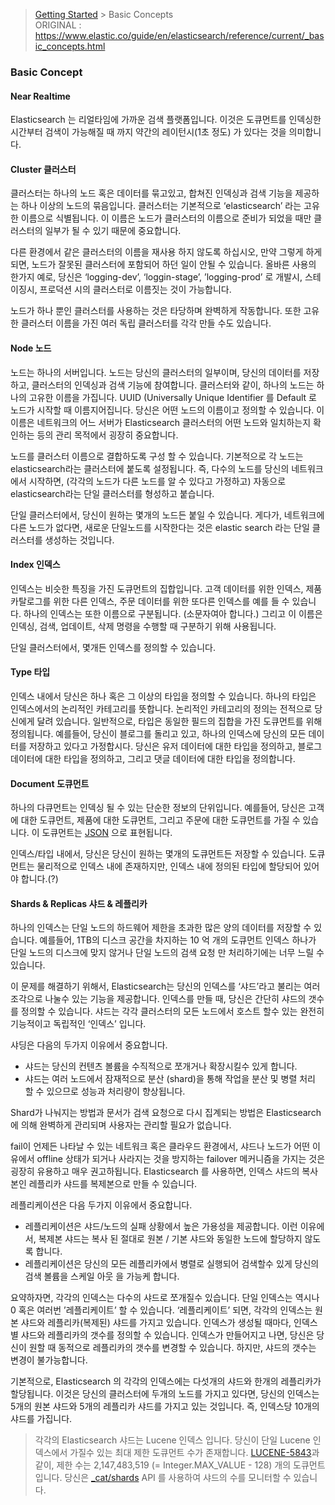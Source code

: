 > [Getting Started](https://github.com/sungjunyoung/elasticsearch_doc_ko/tree/master/Getting%20Started) > Basic Concepts  
> ORIGINAL : https://www.elastic.co/guide/en/elasticsearch/reference/current/_basic_concepts.html

### Basic Concept

#### Near Realtime
Elasticsearch 는 리얼타임에 가까운 검색 플랫폼입니다. 이것은 도큐먼트를 인덱싱한 시간부터 검색이 가능해질 때 까지 약간의 레이턴시(1초 정도) 가 있다는 것을 의미합니다.

#### Cluster 클러스터
클러스터는 하나의 노드 혹은 데이터를 묶고있고, 합쳐진 인덱싱과 검색 기능을 제공하는 하나 이상의 노드의 묶음입니다. 클러스터는 기본적으로 ‘elasticsearch’ 라는 고유한 이름으로 식별됩니다. 이 이름은 노드가 클러스터의 이름으로 준비가  되었을 때만 클러스터의 일부가 될 수 있기 때문에 중요합니다.

다른 환경에서 같은 클러스터의 이름을 재사용 하지 않도록 하십시오, 만약 그렇게 하게되면, 노드가 잘못된 클러스터에 포함되어 하던 일이 안될 수 있습니다. 올바른 사용의 한가지 예로, 당신은 ‘logging-dev’, ‘loggin-stage’, ’logging-prod’ 로 개발시, 스테이징시, 프로덕션 시의 클러스터로 이름짓는 것이 가능합니다.

노드가 하나 뿐인 클러스터를 사용하는 것은 타당하며 완벽하게 작동합니다. 또한 고유한 클러스터 이름을 가진 여러 독립 클러스터를 각각 만들 수도 있습니다.

#### Node 노드
노드는 하나의 서버입니다. 노드는 당신의 클러스터의 일부이며, 당신의 데이터를 저장하고, 클러스터의 인덱싱과 검색 기능에 참여합니다. 클러스터와 같이, 하나의 노드는 하나의 고유한 이름을 가집니다. UUID (Universally Unique Identifier 를 Default 로 노드가 시작할 때 이름지어집니다. 당신은 어떤 노드의 이름이고 정의할 수 있습니다. 이 이름은 네트워크의 어느 서버가 Elasticsearch 클러스터의 어떤 노드와 일치하는지 확인하는 등의 관리 목적에서 굉장히 중요합니다.

노드를 클러스터 이름으로 결합하도록 구성 할 수 있습니다. 기본적으로 각 노드는 elasticsearch라는 클러스터에 붙도록 설정됩니다. 즉, 다수의 노드를 당신의 네트워크에서 시작하면, (각각의 노드가 다른 노드를 알 수 있다고 가정하고) 자동으로 elasticsearch라는 단일 클러스터를 형성하고 붙습니다.

단일 클러스터에서, 당신이 원하는 몇개의 노드든 붙일 수 있습니다. 게다가, 네트워크에 다른 노드가 없다면, 새로운 단일노드를 시작한다는 것은 elastic search 라는 단일 클러스터를 생성하는 것입니다.

#### Index 인덱스
인덱스는 비슷한 특징을 가진 도큐먼트의 집합입니다. 고객 데이터를 위한 인덱스, 제품 카탈로그를 위한 다른 인덱스, 주문 데이터를 위한 또다른 인덱스를 예를 들 수 있습니다. 하나의 인덱스는 또한 이름으로 구분됩니다. (소문자여아 합니다.) 그리고 이 이름은 인덱싱, 검색, 업데이트, 삭제 명령을 수행할 때 구분하기 위해 사용됩니다.

단일 클러스터에서, 몇개든 인덱스를 정의할 수 있습니다.

#### Type 타입
인덱스 내에서 당신은 하나 혹은 그 이상의 타입을 정의할 수 있습니다. 하나의 타입은 인덱스에서의 논리적인 카테고리를 뜻합니다. 논리적인 카테고리의 정의는 전적으로 당신에게 달려 있습니다. 일반적으로, 타입은 동일한 필드의 집합을 가진 도큐먼트를 위해 정의됩니다. 예를들어, 당신이 블로그를 돌리고 있고, 하나의 인덱스에 당신의 모든 데이터를 저장하고 있다고 가정합시다. 당신은 유저 데이터에 대한 타입을 정의하고, 블로그 데이터에 대한 타입을 정의하고, 그리고 댓글 데이터에 대한 타입을 정의합니다.

#### Document 도큐먼트
하나의 다큐먼트는 인덱싱 될 수 있는 단순한 정보의 단위입니다. 예를들어, 당신은 고객에 대한 도큐먼트, 제품에 대한 도큐먼트, 그리고 주문에 대한 도큐먼트를 가질 수 있습니다. 이 도큐먼트는  [JSON](http://json.org/) 으로 표현됩니다.

인덱스/타입 내에서, 당신은 당신이 원하는 몇개의 도큐먼트든 저장할 수 있습니다. 도큐먼트는 물리적으로 인덱스 내에 존재하지만, 인덱스 내에 정의된 타입에 할당되어 있어야 합니다.(?)

#### Shards & Replicas 샤드 & 레플리카
하나의 인덱스는 단일 노드의 하드웨어 제한을 초과한 많은 양의 데이터를 저장할 수 있습니다. 예를들어,  1TB의 디스크 공간을 차지하는 10 억 개의 도큐먼트 인덱스 하나가 단일 노드의 디스크에 맞지 않거나 단일 노드의 검색 요청 만 처리하기에는 너무 느릴 수 있습니다.

이 문제를 해결하기 위해서, Elasticsearch는 당신의 인덱스를 ‘샤드’라고 불리는 여러 조각으로 나눌수 있는 기능을 제공합니다. 인덱스를 만들 때, 당신은 간단히 샤드의 갯수를 정의할 수 있습니다. 샤드는 각각 클러스터의 모든 노드에서 호스트 할수 있는 완전히 기능적이고 독립적인 ‘인덱스’ 입니다.

샤딩은 다음의 두가지 이유에서 중요합니다.

- 샤드는 당신의 컨텐츠 볼륨을 수직적으로 쪼개거나 확장시킬수 있게 합니다.
- 샤드는 여러 노드에서 잠재적으로 분산 (shard)을 통해 작업을 분산 및 병렬 처리 할 수 있으므로 성능과 처리량이 향상됩니다.

Shard가 나눠지는 방법과 문서가 검색 요청으로 다시 집계되는 방법은 Elasticsearch에 의해 완벽하게 관리되며 사용자는 관리할 필요가 없습니다.

fail이 언제든 나타날 수 있는 네트워크 혹은 클라우드 환경에서, 샤드나 노드가 어떤 이유에서 offline 상태가 되거나 사라지는 것을 방지하는 failover 메커니즘을 가지는 것은 굉장히 유용하고 매우 권고하됩니다. Elasticsearch 를 사용하면, 인덱스 샤드의 복사본인 레플리카 샤드를 복제본으로 만들 수 있습니다.

레플리케이션은 다음 두가지 이유에서 중요합니다.

- 레플리케이션은 샤드/노드의 실패 상황에서 높은 가용성을 제공합니다. 이런 이유에서, 복제본 샤드는 복사 된 절대로 원본 / 기본 샤드와 동일한 노드에 할당하지 않도록 합니다.
- 레플리케이션은 당신의 모든 레플리카에서 병렬로 실행되어 검색할수 있게 당신의 검색 볼륨을 스케일 아웃 을 가능케 합니다.

요약하자면, 각각의 인덱스는 다수의 샤드로 쪼개질수 있습니다. 단일 인덱스는 역시나 0 혹은 여러번  ’레플리케이트’ 할 수 있습니다. ‘레플리케이트’ 되면, 각각의 인덱스는 원본 샤드와 레플리카(복제된) 샤드를 가지고 있습니다. 인덱스가 생성될 때마다, 인덱스별  샤드와 레플리카의 갯수를 정의할 수 있습니다. 인덱스가 만들어지고 나면, 당신은 당신이 원할 때 동적으로 레플리카의 갯수를 변경할 수 있습니다. 하지만, 샤드의 갯수는 변경이 불가능합니다.

기본적으로, Elasticsearch 의 각각의 인덱스에는 다섯개의 샤드와 한개의 레플리카가 할당됩니다. 이것은 당신의 클러스터에 두개의 노드를 가지고 있다면, 당신의 인덱스는 5개의 원본 샤드와 5개의 레플리카 샤드를 가지고 있는 것입니다. 즉, 인덱스당 10개의 샤드를 가집니다.  

> 각각의 Elasticsearch 샤드는 Lucene 인덱스 입니다. 당신이 단일 Lucene 인덱스에서 가질수 있는 최대 제한 도큐먼트 수가 존재합니다. [LUCENE-5843](https://issues.apache.org/jira/browse/LUCENE-5843)과 같이, 제한 수는 2,147,483,519 (= Integer.MAX_VALUE - 128) 개의 도큐먼트 입니다. 당신은 [_cat/shards](https://www.elastic.co/guide/en/elasticsearch/reference/current/cat-shards.html) API 를 사용하여  샤드의 수를 모니터할 수 있습니다.
